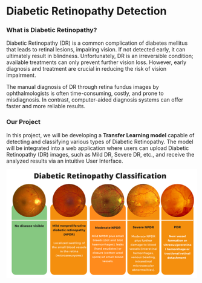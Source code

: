 # Diabetic Retinopathy Detection

### What is Diabetic Retinopathy?

Diabetic Retinopathy (DR) is a common complication of diabetes mellitus that leads to retinal lesions, impairing vision. If not detected early, it can ultimately result in blindness. Unfortunately, DR is an irreversible condition; available treatments can only prevent further vision loss. However, early diagnosis and treatment are crucial in reducing the risk of vision impairment.

The manual diagnosis of DR through retina fundus images by ophthalmologists is often time-consuming, costly, and prone to misdiagnosis. In contrast, computer-aided diagnosis systems can offer faster and more reliable results.

### Our Project

In this project, we will be developing a **Transfer Learning model** capable of detecting and classifying various types of Diabetic Retinopathy. The model will be integrated into a web application where users can upload Diabetic Retinopathy (DR) images, such as Mild DR, Severe DR, etc., and receive the analyzed results via an intuitive User Interface.

![DR image](/Flask/static/img/third.png)
